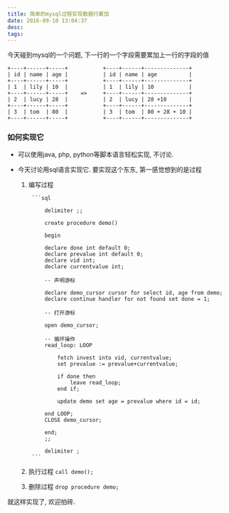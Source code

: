 ```yaml
---
title: 简单的mysql过程实现数据行累加
date: 2016-09-10 13:04:37
desc:
tags:
---
```


今天碰到mysql的一个问题, 下一行的一个字段需要累加上一行的字段的值

    +----+------+-----+           +----+------+--------------+
    | id | name | age |           | id | name | age          |
    +----+------+-----+           +----+------+--------------+
    | 1  | lily | 10  |           | 1  | lily | 10           |
    +----+------+-----+    =>     +----+------+--------------+
    | 2  | lucy | 28  |           | 2  | lucy | 28 +10       |
    +----+------+-----+           +----+------+--------------+
    | 3  | tom  | 80  |           | 3  | tom  | 80 + 28 + 10 |
    +----+------+-----+           +----+------+--------------+


<!-- more -->


### 如何实现它

* 可以使用java, php, python等脚本语言轻松实现, 不讨论.

* 今天讨论用sql语言实现它. 要实现这个东东, 第一感觉想到的是过程

    1. 编写过程

            ```sql

                delimiter ;;

                create procedure demo()

                begin

                declare done int default 0;
                declare prevalue int default 0;
                declare vid int;
                declare currentvalue int;

                -- 声明游标

                declare demo_cursor cursor for select id, age from demo;
                declare continue handler for not found set done = 1;

                -- 打开游标

                open demo_cursor;

                -- 循环操作
                read_loop: LOOP

                    fetch invest into vid, currentvalue;
                    set prevalue := prevalue+currentvalue;

                    if done then
                        leave read_loop;
                    end if;

                    update demo set age = prevalue where id = id;

                end LOOP;
                CLOSE demo_cursor;

                end;
                ;;

                delimiter ;
            ```

    2. 执行过程 `call demo();`

    3. 删除过程 `drop procedure demo;`



就这样实现了, 欢迎拍砖.











